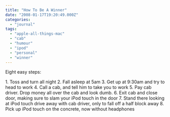 ```yaml
---
title: "How To Be A Winner"
date: "2008-01-17T19:20:49.000Z"
categories: 
  - "journal"
tags: 
  - "apple-all-things-mac"
  - "cab"
  - "humour"
  - "ipod"
  - "personal"
  - "winner"
---
```


Eight easy steps:

1\. Toss and turn all night 2. Fall asleep at 5am 3. Get up at 9:30am and try to head to work 4. Call a cab, and tell him to take you to work 5. Pay cab driver. Drop money all over the cab and look dumb. 6. Exit cab and close door, making sure to slam your iPod touch in the door 7. Stand there looking at iPod touch drive away with cab driver, only to fall off a half block away 8. Pick up iPod touch on the concrete, now without headphones

